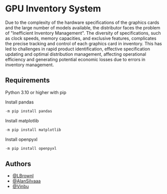 # GPU Inventory System 

Due to the complexity of the hardware specifications of the graphics cards and the large number of models available, the distributor faces the problem of "Inefficient Inventory Management". The diversity of specifications, such as clock speeds, memory capacities, and exclusive features, complicates the precise tracking and control of each graphics card in inventory. This has led to challenges in rapid product identification, effective specification updating and optimal distribution management, affecting operational efficiency and generating potential economic losses due to errors in inventory management.

## Requirements

Python 3.10 or higher with pip

Install pandas
```python
-m pip install pandas 
 ```
Install matplotlib
```python
-m pip install matplotlib 
 ```
Install openpyxl
```python
-m pip install openpyxl
 ```
## Authors

- [@LBrownI](https://www.github.com/LBrownI)
- [@AlanSilvaaa](https://www.github.com/AlanSilvaaa)
- [@Vinbu](https://www.github.com/Vinbu)


